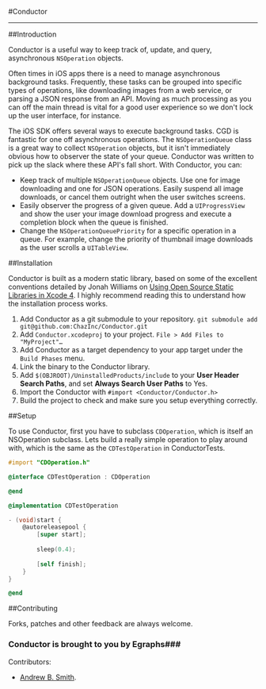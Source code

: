 #Conductor

***

##Introduction

Conductor is a useful way to keep track of, update, and query, asynchronous `NSOperation` objects. 

Often times in iOS apps there is a need to manage asynchronous background tasks.  Frequently, these tasks can be grouped into specific types of operations, like downloading images from a web service, or parsing a JSON response from an API.  Moving as much processing as you can off the main thread is vital for a good user experience so we don't lock up the user interface, for instance.

The iOS SDK offers several ways to execute background tasks.  CGD is fantastic for one off asynchronous operations.  The `NSOperationQueue` class is a great way to collect `NSOperation` objects, but it isn't immediately obvious how to observer the state of your queue.  Conductor was written to pick up the slack where these API's fall short. With Conductor, you can:

* Keep track of multiple `NSOperationQueue` objects.  Use one for image downloading and one for JSON operations.  Easily suspend all image downloads, or cancel them outright when the user switches screens.
* Easily observer the progress of a given queue.  Add a `UIProgressView` and show the user your image download progress and execute a completion block when the queue is finished.
* Change the `NSOperationQueuePriority` for a specific operation in a queue.  For example, change the priority of thumbnail image downloads as the user scrolls a `UITableView`.

##Installation

Conductor is built as a modern static library, based on some of the excellent conventions detailed by Jonah Williams on [Using Open Source Static Libraries in Xcode 4](http://blog.carbonfive.com/2011/04/04/using-open-source-static-libraries-in-xcode-4/).  I highly recommend reading this to understand how the installation process works.

1. Add Conductor as a git submodule to your repository. `git submodule add git@github.com:ChazInc/Conductor.git`
2. Add `Conductor.xcodeproj` to your project. `File > Add Files to "MyProject"…`
3. Add Conductor as a target dependency to your app target under the `Build Phases` menu.
4. Link the binary to the Conductor library.
5. Add `$(OBJROOT)/UninstalledProducts/include` to your **User Header Search Paths**, and set **Always Search User Paths** to Yes.
6. Import the Conductor with `#import <Conductor/Conductor.h>`
7. Build the project to check and make sure you setup everything correctly.

##Setup

To use Conductor, first you have to subclass `CDOperation`, which is itself an NSOperation subclass.  Lets build a really simple operation to play around with, which is the same as the `CDTestOperation` in ConductorTests.

```objective-c
#import "CDOperation.h"

@interface CDTestOperation : CDOperation

@end

@implementation CDTestOperation

- (void)start {
    @autoreleasepool {
        [super start];
    
        sleep(0.4);
    
        [self finish];
    }
}

@end
```

##Contributing

Forks, patches and other feedback are always welcome. 

### Conductor is brought to you by Egraphs###

Contributors:

* [Andrew B. Smith](http://github.com/drewsmits).
